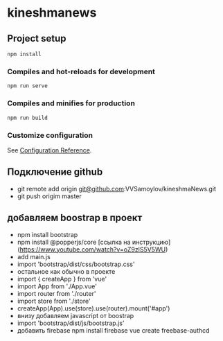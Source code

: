 # kineshmanews

## Project setup
```
npm install
```

### Compiles and hot-reloads for development
```
npm run serve
```

### Compiles and minifies for production
```
npm run build
```

### Customize configuration
See [Configuration Reference](https://cli.vuejs.org/config/).

## Подключение github ##
 * git remote add origin git@github.com:VVSamoylov/kineshmaNews.git 
 * git push origim master
 ## добавляем boostrap в проект ##
 * npm install bootstrap
 * npm install @popperjs/core
[ссылка на инструкцию] (https://www.youtube.com/watch?v=oZ9zlS5V5WU)
 * add main.js 
 * import 'bootstrap/dist/css/bootstrap.css' 
* остальное как обычно в проекте
* import { createApp } from 'vue'
* import App from './App.vue'
* import router from './router'
* import store from './store'
* createApp(App).use(store).use(router).mount('#app') 
* внизу добавляем javascript от boostrap
* import 'bootstrap/dist/js/bootstrap.js'
* добавить firebase  npm install firebase   vue create freebase-authcd  


